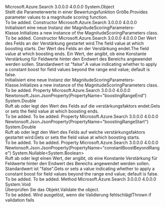 <Type Name="MagnitudeScoringParameters" FullName="Microsoft.Azure.Search.Models.MagnitudeScoringParameters">
  <TypeSignature Language="C#" Value="public class MagnitudeScoringParameters" />
  <TypeSignature Language="ILAsm" Value=".class public auto ansi beforefieldinit MagnitudeScoringParameters extends System.Object" />
  <TypeSignature Language="DocId" Value="T:Microsoft.Azure.Search.Models.MagnitudeScoringParameters" />
  <TypeSignature Language="VB.NET" Value="Public Class MagnitudeScoringParameters" />
  <TypeSignature Language="F#" Value="type MagnitudeScoringParameters = class" />
  <AssemblyInfo>
    <AssemblyName>Microsoft.Azure.Search</AssemblyName>
    <AssemblyVersion>3.0.0.0</AssemblyVersion>
    <AssemblyVersion>4.0.0.0</AssemblyVersion>
  </AssemblyInfo>
  <Base>
    <BaseTypeName>System.Object</BaseTypeName>
  </Base>
  <Interfaces />
  <Docs>
    <summary>
            <span data-ttu-id="60a1c-101">Stellt die Parameterwerte in einer Bewertungsfunktion Größe.</span><span class="sxs-lookup"><span data-stu-id="60a1c-101">Provides parameter values to a magnitude scoring function.</span></span>
            </summary>
    <remarks>To be added.</remarks>
  </Docs>
  <Members>
    <Member MemberName=".ctor">
      <MemberSignature Language="C#" Value="public MagnitudeScoringParameters ();" />
      <MemberSignature Language="ILAsm" Value=".method public hidebysig specialname rtspecialname instance void .ctor() cil managed" />
      <MemberSignature Language="DocId" Value="M:Microsoft.Azure.Search.Models.MagnitudeScoringParameters.#ctor" />
      <MemberSignature Language="VB.NET" Value="Public Sub New ()" />
      <MemberType>Constructor</MemberType>
      <AssemblyInfo>
        <AssemblyName>Microsoft.Azure.Search</AssemblyName>
        <AssemblyVersion>3.0.0.0</AssemblyVersion>
        <AssemblyVersion>4.0.0.0</AssemblyVersion>
      </AssemblyInfo>
      <Parameters />
      <Docs>
        <summary>
            <span data-ttu-id="60a1c-102">Initialisiert eine neue Instanz der MagnitudeScoringParameters-Klasse.</span><span class="sxs-lookup"><span data-stu-id="60a1c-102">Initializes a new instance of the MagnitudeScoringParameters class.</span></span>
            </summary>
        <remarks>To be added.</remarks>
      </Docs>
    </Member>
    <Member MemberName=".ctor">
      <MemberSignature Language="C#" Value="public MagnitudeScoringParameters (double boostingRangeStart, double boostingRangeEnd, Nullable&lt;bool&gt; shouldBoostBeyondRangeByConstant = null);" />
      <MemberSignature Language="ILAsm" Value=".method public hidebysig specialname rtspecialname instance void .ctor(float64 boostingRangeStart, float64 boostingRangeEnd, valuetype System.Nullable`1&lt;bool&gt; shouldBoostBeyondRangeByConstant) cil managed" />
      <MemberSignature Language="DocId" Value="M:Microsoft.Azure.Search.Models.MagnitudeScoringParameters.#ctor(System.Double,System.Double,System.Nullable{System.Boolean})" />
      <MemberSignature Language="VB.NET" Value="Public Sub New (boostingRangeStart As Double, boostingRangeEnd As Double, Optional shouldBoostBeyondRangeByConstant As Nullable(Of Boolean) = null)" />
      <MemberSignature Language="F#" Value="new Microsoft.Azure.Search.Models.MagnitudeScoringParameters : double * double * Nullable&lt;bool&gt; -&gt; Microsoft.Azure.Search.Models.MagnitudeScoringParameters" Usage="new Microsoft.Azure.Search.Models.MagnitudeScoringParameters (boostingRangeStart, boostingRangeEnd, shouldBoostBeyondRangeByConstant)" />
      <MemberType>Constructor</MemberType>
      <AssemblyInfo>
        <AssemblyName>Microsoft.Azure.Search</AssemblyName>
        <AssemblyVersion>3.0.0.0</AssemblyVersion>
        <AssemblyVersion>4.0.0.0</AssemblyVersion>
      </AssemblyInfo>
      <Parameters>
        <Parameter Name="boostingRangeStart" Type="System.Double" />
        <Parameter Name="boostingRangeEnd" Type="System.Double" />
        <Parameter Name="shouldBoostBeyondRangeByConstant" Type="System.Nullable&lt;System.Boolean&gt;" />
      </Parameters>
      <Docs>
        <param name="boostingRangeStart"><span data-ttu-id="60a1c-103">Der Wert des Felds an der Verstärkung gestartet wird.</span><span class="sxs-lookup"><span data-stu-id="60a1c-103">The field value at which boosting starts.</span></span></param>
        <param name="boostingRangeEnd"><span data-ttu-id="60a1c-104">Der Wert des Felds an der Verstärkung endet.</span><span class="sxs-lookup"><span data-stu-id="60a1c-104">The field value at which boosting ends.</span></span></param>
        <param name="shouldBoostBeyondRangeByConstant"><span data-ttu-id="60a1c-105">Ein Wert, der angibt, ob eine Konstante Verstärkung für Feldwerte hinter den Endwert des Bereichs angewendet werden sollen. Standardwert ist "false".</span><span class="sxs-lookup"><span data-stu-id="60a1c-105">A value indicating whether to apply a constant boost for field values beyond the range end value; default is false.</span></span></param>
        <summary>
            <span data-ttu-id="60a1c-106">Initialisiert eine neue Instanz der MagnitudeScoringParameters-Klasse.</span><span class="sxs-lookup"><span data-stu-id="60a1c-106">Initializes a new instance of the MagnitudeScoringParameters class.</span></span>
            </summary>
        <remarks>To be added.</remarks>
      </Docs>
    </Member>
    <Member MemberName="BoostingRangeEnd">
      <MemberSignature Language="C#" Value="public double BoostingRangeEnd { get; set; }" />
      <MemberSignature Language="ILAsm" Value=".property instance float64 BoostingRangeEnd" />
      <MemberSignature Language="DocId" Value="P:Microsoft.Azure.Search.Models.MagnitudeScoringParameters.BoostingRangeEnd" />
      <MemberSignature Language="VB.NET" Value="Public Property BoostingRangeEnd As Double" />
      <MemberSignature Language="F#" Value="member this.BoostingRangeEnd : double with get, set" Usage="Microsoft.Azure.Search.Models.MagnitudeScoringParameters.BoostingRangeEnd" />
      <MemberType>Property</MemberType>
      <AssemblyInfo>
        <AssemblyName>Microsoft.Azure.Search</AssemblyName>
        <AssemblyVersion>3.0.0.0</AssemblyVersion>
        <AssemblyVersion>4.0.0.0</AssemblyVersion>
      </AssemblyInfo>
      <Attributes>
        <Attribute>
          <AttributeName>Newtonsoft.Json.JsonProperty(PropertyName="boostingRangeEnd")</AttributeName>
        </Attribute>
      </Attributes>
      <ReturnValue>
        <ReturnType>System.Double</ReturnType>
      </ReturnValue>
      <Docs>
        <summary>
            <span data-ttu-id="60a1c-107">Ruft ab oder legt den Wert des Felds auf die verstärkungsfaktors endet.</span><span class="sxs-lookup"><span data-stu-id="60a1c-107">Gets or sets the field value at which boosting ends.</span></span>
            </summary>
        <value>To be added.</value>
        <remarks>To be added.</remarks>
      </Docs>
    </Member>
    <Member MemberName="BoostingRangeStart">
      <MemberSignature Language="C#" Value="public double BoostingRangeStart { get; set; }" />
      <MemberSignature Language="ILAsm" Value=".property instance float64 BoostingRangeStart" />
      <MemberSignature Language="DocId" Value="P:Microsoft.Azure.Search.Models.MagnitudeScoringParameters.BoostingRangeStart" />
      <MemberSignature Language="VB.NET" Value="Public Property BoostingRangeStart As Double" />
      <MemberSignature Language="F#" Value="member this.BoostingRangeStart : double with get, set" Usage="Microsoft.Azure.Search.Models.MagnitudeScoringParameters.BoostingRangeStart" />
      <MemberType>Property</MemberType>
      <AssemblyInfo>
        <AssemblyName>Microsoft.Azure.Search</AssemblyName>
        <AssemblyVersion>3.0.0.0</AssemblyVersion>
        <AssemblyVersion>4.0.0.0</AssemblyVersion>
      </AssemblyInfo>
      <Attributes>
        <Attribute>
          <AttributeName>Newtonsoft.Json.JsonProperty(PropertyName="boostingRangeStart")</AttributeName>
        </Attribute>
      </Attributes>
      <ReturnValue>
        <ReturnType>System.Double</ReturnType>
      </ReturnValue>
      <Docs>
        <summary>
            <span data-ttu-id="60a1c-108">Ruft ab oder legt den Wert des Felds auf welche verstärkungsfaktors gestartet wird.</span><span class="sxs-lookup"><span data-stu-id="60a1c-108">Gets or sets the field value at which boosting starts.</span></span>
            </summary>
        <value>To be added.</value>
        <remarks>To be added.</remarks>
      </Docs>
    </Member>
    <Member MemberName="ShouldBoostBeyondRangeByConstant">
      <MemberSignature Language="C#" Value="public Nullable&lt;bool&gt; ShouldBoostBeyondRangeByConstant { get; set; }" />
      <MemberSignature Language="ILAsm" Value=".property instance valuetype System.Nullable`1&lt;bool&gt; ShouldBoostBeyondRangeByConstant" />
      <MemberSignature Language="DocId" Value="P:Microsoft.Azure.Search.Models.MagnitudeScoringParameters.ShouldBoostBeyondRangeByConstant" />
      <MemberSignature Language="VB.NET" Value="Public Property ShouldBoostBeyondRangeByConstant As Nullable(Of Boolean)" />
      <MemberSignature Language="F#" Value="member this.ShouldBoostBeyondRangeByConstant : Nullable&lt;bool&gt; with get, set" Usage="Microsoft.Azure.Search.Models.MagnitudeScoringParameters.ShouldBoostBeyondRangeByConstant" />
      <MemberType>Property</MemberType>
      <AssemblyInfo>
        <AssemblyName>Microsoft.Azure.Search</AssemblyName>
        <AssemblyVersion>3.0.0.0</AssemblyVersion>
        <AssemblyVersion>4.0.0.0</AssemblyVersion>
      </AssemblyInfo>
      <Attributes>
        <Attribute>
          <AttributeName>Newtonsoft.Json.JsonProperty(PropertyName="constantBoostBeyondRange")</AttributeName>
        </Attribute>
      </Attributes>
      <ReturnValue>
        <ReturnType>System.Nullable&lt;System.Boolean&gt;</ReturnType>
      </ReturnValue>
      <Docs>
        <summary>
            <span data-ttu-id="60a1c-109">Ruft ab oder legt einen Wert, der angibt, ob eine Konstante Verstärkung für Feldwerte hinter den Endwert des Bereichs angewendet werden sollen. Standardwert ist "false".</span><span class="sxs-lookup"><span data-stu-id="60a1c-109">Gets or sets a value indicating whether to apply a constant boost for field values beyond the range end value; default is false.</span></span>
            </summary>
        <value>To be added.</value>
        <remarks>To be added.</remarks>
      </Docs>
    </Member>
    <Member MemberName="Validate">
      <MemberSignature Language="C#" Value="public virtual void Validate ();" />
      <MemberSignature Language="ILAsm" Value=".method public hidebysig newslot virtual instance void Validate() cil managed" />
      <MemberSignature Language="DocId" Value="M:Microsoft.Azure.Search.Models.MagnitudeScoringParameters.Validate" />
      <MemberSignature Language="VB.NET" Value="Public Overridable Sub Validate ()" />
      <MemberSignature Language="F#" Value="abstract member Validate : unit -&gt; unit&#xA;override this.Validate : unit -&gt; unit" Usage="magnitudeScoringParameters.Validate " />
      <MemberType>Method</MemberType>
      <AssemblyInfo>
        <AssemblyName>Microsoft.Azure.Search</AssemblyName>
        <AssemblyVersion>3.0.0.0</AssemblyVersion>
        <AssemblyVersion>4.0.0.0</AssemblyVersion>
      </AssemblyInfo>
      <ReturnValue>
        <ReturnType>System.Void</ReturnType>
      </ReturnValue>
      <Parameters />
      <Docs>
        <summary>
            <span data-ttu-id="60a1c-110">Überprüfen Sie das Objekt.</span><span class="sxs-lookup"><span data-stu-id="60a1c-110">Validate the object.</span></span>
            </summary>
        <remarks>To be added.</remarks>
        <exception cref="T:Microsoft.Rest.ValidationException">
            <span data-ttu-id="60a1c-111">Wird ausgelöst, wenn die Validierung fehlschlägt</span><span class="sxs-lookup"><span data-stu-id="60a1c-111">Thrown if validation fails</span></span>
            </exception>
      </Docs>
    </Member>
  </Members>
</Type>